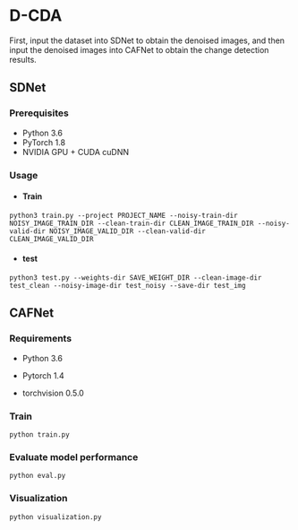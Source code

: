 # D-CDA
First, input the dataset into SDNet to obtain the denoised images, and then input the denoised images into CAFNet to obtain the change detection results.
## SDNet
### Prerequisites
- Python 3.6
- PyTorch 1.8
- NVIDIA GPU + CUDA cuDNN
### Usage
- #### Train
````
python3 train.py --project PROJECT_NAME --noisy-train-dir NOISY_IMAGE_TRAIN_DIR --clean-train-dir CLEAN_IMAGE_TRAIN_DIR --noisy-valid-dir NOISY_IMAGE_VALID_DIR --clean-valid-dir CLEAN_IMAGE_VALID_DIR 
````
- #### test
````
python3 test.py --weights-dir SAVE_WEIGHT_DIR --clean-image-dir test_clean --noisy-image-dir test_noisy --save-dir test_img
````

## CAFNet
### Requirements

- Python 3.6

- Pytorch 1.4

- torchvision 0.5.0
### Train 

    python train.py

### Evaluate model performance

    python eval.py

### Visualization

    python visualization.py
